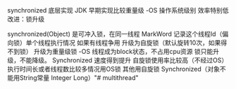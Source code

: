 synchronized 底层实现
JDK 早期实现比较重量级 -OS 操作系统级别 效率特别低
改进：锁升级

synchronized(Object)
是可冲入锁，在同一线程
MarkWord 记录这个线程Id（偏向锁）单个线程执行情况
如果有线程争用 升级为自旋锁（默认旋转10次，如果得不到锁）
升级为重量级锁 -OS 线程成为block状态，不占用cpu资源
锁只能升级，不能降级。
Synchronized 速度得到提升 
自旋锁使用率比较高（不经过OS）
执行时间长或者线程数比较多情况用OS锁 其他用自旋锁
Synchronized（对象不能用String常量 Integer Long）"# multithread" 

